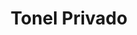 ---
title: "Tonel Privado"
url: /ciudad-autonoma-de-buenos-aires/tonel-privado-suipacha/
shop: vino
---